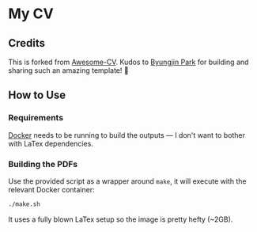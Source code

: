 # My CV

## Credits

This is forked from [Awesome-CV](https://github.com/posquit0/Awesome-CV). Kudos to [Byungjin Park](https://www.posquit0.com) for building and sharing such an amazing template! 🙏

## How to Use

### Requirements

[Docker](https://www.docker.com) needs to be running to build the outputs — I don't want to bother with LaTex dependencies.

### Building the PDFs

Use the provided script as a wrapper around `make`, it will execute with the relevant Docker container:

```bash
./make.sh
```

It uses a fully blown LaTex setup so the image is pretty hefty (~2GB).
